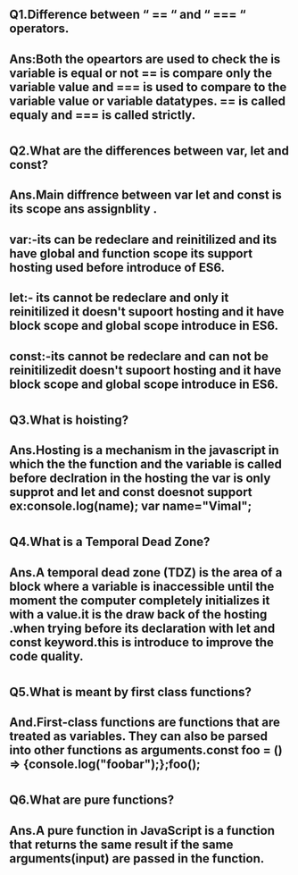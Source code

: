 ## Q1.Difference between “ == “ and “ === “ operators.
## Ans:Both the opeartors are used to check the is variable    is  equal or not == is compare only the variable value and === is used to compare to the variable value or variable datatypes. == is called equaly and === is called strictly.
#
## Q2.What are the differences between var, let and const?
## Ans.Main diffrence between  var let and const is its scope ans assignblity .
## var:-its can be redeclare and reinitilized and its have global and function scope its support hosting used before introduce of ES6.
## let:- its cannot be redeclare and only it reinitilized it doesn't supoort hosting and it have block scope and global scope introduce in ES6.
## const:-its cannot be redeclare and can not be reinitilizedit doesn't supoort hosting and it have block scope and global scope introduce in ES6.


#




## Q3.What is hoisting?
## Ans.Hosting is a mechanism in the javascript in which the the function and the variable is called before declration in the hosting the var is only supprot and let and const doesnot support ex:console.log(name); var name="Vimal"; 

#

## Q4.What is a Temporal Dead Zone? 
## Ans.A temporal dead zone (TDZ) is the area of a block where a variable is inaccessible until the moment the computer completely initializes it with a value.it is the draw back of the hosting .when trying before its declaration with let and const keyword.this is introduce to improve the code quality.

#

## Q5.What is meant by first class functions?
## And.First-class functions are functions that are treated as variables. They can also be parsed into other functions as arguments.const foo = () => {console.log("foobar");};foo();


#


## Q6.What are pure functions?
## Ans.A pure function in JavaScript is a function that returns the same result if the same arguments(input) are passed in the function.


